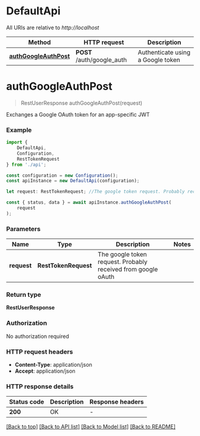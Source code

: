 # DefaultApi

All URIs are relative to *http://localhost*

|Method | HTTP request | Description|
|------------- | ------------- | -------------|
|[**authGoogleAuthPost**](#authgoogleauthpost) | **POST** /auth/google_auth | Authenticate using a Google token|

# **authGoogleAuthPost**
> RestUserResponse authGoogleAuthPost(request)

Exchanges a Google OAuth token for an app-specific JWT

### Example

```typescript
import {
    DefaultApi,
    Configuration,
    RestTokenRequest
} from './api';

const configuration = new Configuration();
const apiInstance = new DefaultApi(configuration);

let request: RestTokenRequest; //The google token request. Probably received from google oAuth

const { status, data } = await apiInstance.authGoogleAuthPost(
    request
);
```

### Parameters

|Name | Type | Description  | Notes|
|------------- | ------------- | ------------- | -------------|
| **request** | **RestTokenRequest**| The google token request. Probably received from google oAuth | |


### Return type

**RestUserResponse**

### Authorization

No authorization required

### HTTP request headers

 - **Content-Type**: application/json
 - **Accept**: application/json


### HTTP response details
| Status code | Description | Response headers |
|-------------|-------------|------------------|
|**200** | OK |  -  |

[[Back to top]](#) [[Back to API list]](../README.md#documentation-for-api-endpoints) [[Back to Model list]](../README.md#documentation-for-models) [[Back to README]](../README.md)

